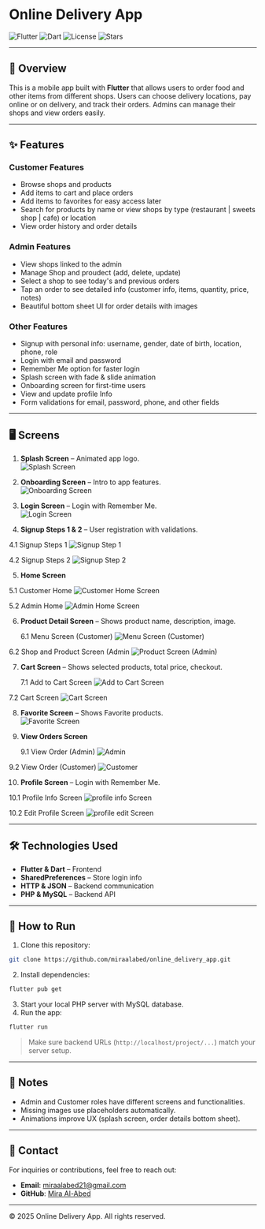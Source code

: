 #  Online Delivery App

![Flutter](https://img.shields.io/badge/Flutter-3.13-blue) ![Dart](https://img.shields.io/badge/Dart-3.1-blue) ![License](https://img.shields.io/badge/License-MIT-green) ![Stars](https://img.shields.io/github/stars/miraalabed/online_delivery_app)

------------------------------------------------------------------------

## 📖 Overview

This is a mobile app built with **Flutter** that allows users to order food and other items from different shops. Users can choose delivery locations, pay online or on delivery, and track their orders. Admins can manage their shops and view orders easily.

------------------------------------------------------------------------

## ✨ Features

### Customer Features

* Browse shops and products
* Add items to cart and place orders
* Add items to favorites for easy access later
* Search for products by name or view shops by type (restaurant  | sweets shop | cafe) or location 
* View order history and order details

### Admin Features

* View shops linked to the admin
* Manage Shop and proudect (add, delete, update)
* Select a shop to see today's and previous orders
* Tap an order to see detailed info (customer info, items, quantity, price, notes)
* Beautiful bottom sheet UI for order details with images

### Other Features

* Signup with personal info: username, gender, date of birth, location, phone, role
* Login with email and password
* Remember Me option for faster login
* Splash screen with fade & slide animation
* Onboarding screen for first-time users
* View and update profile Info
* Form validations for email, password, phone, and other fields

------------------------------------------------------------------------

## 🖥 Screens

1. **Splash Screen** – Animated app logo.  
![Splash Screen](assets/screenshots/splash.png)

2. **Onboarding Screen** – Intro to app features.  
![Onboarding Screen](assets/screenshots/onboarding.png)

3. **Login Screen** – Login with Remember Me.  
![Login Screen](assets/screenshots/login.png)

4. **Signup Steps 1 & 2** – User registration with validations.
   
  4.1  Signup Steps 1 
   ![Signup Step 1](assets/screenshots/signup1.png)
  
  4.2 Signup Steps 2
  ![Signup Step 2](assets/screenshots/signup2.png)

5. **Home Screen**
   
  5.1 Customer Home
  ![Customer Home Screen](assets/screenshots/Customerhome.png)

  5.2 Admin Home
  ![Admin Home Screen](assets/screenshots/Adminhome.png)

6. **Product Detail Screen** – Shows product name, description, image.
   
   6.1 Menu Screen (Customer)
  ![Menu Screen (Customer)](assets/screenshots/Menu.png)

  6.2 Shop and Product Screen (Admin
  ![Product Screen (Admin)](assets/screenshots/Product.png)

7. **Cart Screen** – Shows selected products, total price, checkout.
   
   7.1 Add to Cart Screen
  ![Add to Cart Screen](assets/screenshots/addToCart.png)

  7.2 Cart Screen
  ![Cart Screen](assets/screenshots/cart.png)

8. **Favorite Screen** – Shows Favorite products.  
![Favorite Screen](assets/screenshots/Favorite.png)

9. **View Orders Screen**
    
   9.1 View Order (Admin)
  ![Admin](assets/screenshots/orders1.png)

  9.2 View Order (Customer)
  ![Customer](assets/screenshots/orders2.png)

10. **Profile Screen** – Login with Remember Me.
    
  10.1 Profile Info Screen
  ![profile info Screen](assets/screenshots/profileInfo.png)

  10.2 Edit Profile Screen
  ![profile edit Screen](assets/screenshots/profileEdit.png)



------------------------------------------------------------------------

## 🛠 Technologies Used

* **Flutter & Dart** – Frontend
* **SharedPreferences** – Store login info
* **HTTP & JSON** – Backend communication
* **PHP & MySQL** – Backend API

------------------------------------------------------------------------

## 🚀 How to Run

1. Clone this repository:

```bash
git clone https://github.com/miraalabed/online_delivery_app.git
```

2. Install dependencies:

```bash
flutter pub get
```

3. Start your local PHP server with MySQL database.
4. Run the app:

```bash
flutter run
```

> Make sure backend URLs (`http://localhost/project/...`) match your server setup.

------------------------------------------------------------------------

## 📌 Notes

* Admin and Customer roles have different screens and functionalities.
* Missing images use placeholders automatically.
* Animations improve UX (splash screen, order details bottom sheet).

------------------------------------------------------------------------

## 👤 Contact

For inquiries or contributions, feel free to reach out: 
- **Email**: miraalabed21@gmail.com
- **GitHub**: [Mira Al-Abed](https://github.com/miraalabed)

------------------------------------------------------------------------

© 2025 Online Delivery App. All rights reserved.
